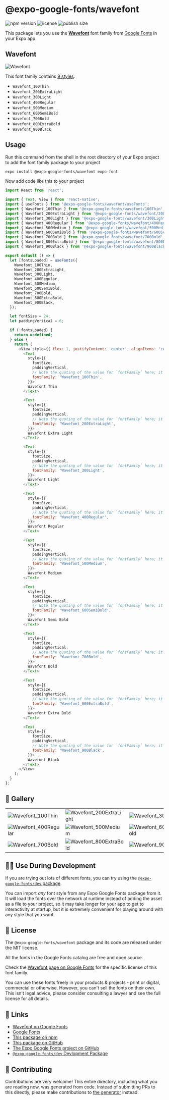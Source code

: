 # @expo-google-fonts/wavefont

![npm version](https://flat.badgen.net/npm/v/@expo-google-fonts/wavefont)
![license](https://flat.badgen.net/github/license/expo/google-fonts)
![publish size](https://flat.badgen.net/packagephobia/install/@expo-google-fonts/wavefont)

This package lets you use the [**Wavefont**](https://fonts.google.com/specimen/Wavefont) font family from [Google Fonts](https://fonts.google.com/) in your Expo app.

## Wavefont

![Wavefont](./font-family.png)

This font family contains [9 styles](#-gallery).

- `Wavefont_100Thin`
- `Wavefont_200ExtraLight`
- `Wavefont_300Light`
- `Wavefont_400Regular`
- `Wavefont_500Medium`
- `Wavefont_600SemiBold`
- `Wavefont_700Bold`
- `Wavefont_800ExtraBold`
- `Wavefont_900Black`

## Usage

Run this command from the shell in the root directory of your Expo project to add the font family package to your project
```sh
expo install @expo-google-fonts/wavefont expo-font
```

Now add code like this to your project
```js
import React from 'react';

import { Text, View } from 'react-native';
import { useFonts } from '@expo-google-fonts/wavefont/useFonts';
import { Wavefont_100Thin } from '@expo-google-fonts/wavefont/100Thin';
import { Wavefont_200ExtraLight } from '@expo-google-fonts/wavefont/200ExtraLight';
import { Wavefont_300Light } from '@expo-google-fonts/wavefont/300Light';
import { Wavefont_400Regular } from '@expo-google-fonts/wavefont/400Regular';
import { Wavefont_500Medium } from '@expo-google-fonts/wavefont/500Medium';
import { Wavefont_600SemiBold } from '@expo-google-fonts/wavefont/600SemiBold';
import { Wavefont_700Bold } from '@expo-google-fonts/wavefont/700Bold';
import { Wavefont_800ExtraBold } from '@expo-google-fonts/wavefont/800ExtraBold';
import { Wavefont_900Black } from '@expo-google-fonts/wavefont/900Black';

export default () => {
  let [fontsLoaded] = useFonts({
    Wavefont_100Thin,
    Wavefont_200ExtraLight,
    Wavefont_300Light,
    Wavefont_400Regular,
    Wavefont_500Medium,
    Wavefont_600SemiBold,
    Wavefont_700Bold,
    Wavefont_800ExtraBold,
    Wavefont_900Black,
  });

  let fontSize = 24;
  let paddingVertical = 6;

  if (!fontsLoaded) {
    return undefined;
  } else {
    return (
      <View style={{ flex: 1, justifyContent: 'center', alignItems: 'center' }}>
        <Text
          style={{
            fontSize,
            paddingVertical,
            // Note the quoting of the value for `fontFamily` here; it expects a string!
            fontFamily: 'Wavefont_100Thin',
          }}>
          Wavefont Thin
        </Text>

        <Text
          style={{
            fontSize,
            paddingVertical,
            // Note the quoting of the value for `fontFamily` here; it expects a string!
            fontFamily: 'Wavefont_200ExtraLight',
          }}>
          Wavefont Extra Light
        </Text>

        <Text
          style={{
            fontSize,
            paddingVertical,
            // Note the quoting of the value for `fontFamily` here; it expects a string!
            fontFamily: 'Wavefont_300Light',
          }}>
          Wavefont Light
        </Text>

        <Text
          style={{
            fontSize,
            paddingVertical,
            // Note the quoting of the value for `fontFamily` here; it expects a string!
            fontFamily: 'Wavefont_400Regular',
          }}>
          Wavefont Regular
        </Text>

        <Text
          style={{
            fontSize,
            paddingVertical,
            // Note the quoting of the value for `fontFamily` here; it expects a string!
            fontFamily: 'Wavefont_500Medium',
          }}>
          Wavefont Medium
        </Text>

        <Text
          style={{
            fontSize,
            paddingVertical,
            // Note the quoting of the value for `fontFamily` here; it expects a string!
            fontFamily: 'Wavefont_600SemiBold',
          }}>
          Wavefont Semi Bold
        </Text>

        <Text
          style={{
            fontSize,
            paddingVertical,
            // Note the quoting of the value for `fontFamily` here; it expects a string!
            fontFamily: 'Wavefont_700Bold',
          }}>
          Wavefont Bold
        </Text>

        <Text
          style={{
            fontSize,
            paddingVertical,
            // Note the quoting of the value for `fontFamily` here; it expects a string!
            fontFamily: 'Wavefont_800ExtraBold',
          }}>
          Wavefont Extra Bold
        </Text>

        <Text
          style={{
            fontSize,
            paddingVertical,
            // Note the quoting of the value for `fontFamily` here; it expects a string!
            fontFamily: 'Wavefont_900Black',
          }}>
          Wavefont Black
        </Text>
      </View>
    );
  }
};

```

## 🔡 Gallery


||||
|-|-|-|
|![Wavefont_100Thin](.//100Thin/Wavefont_100Thin.ttf.png)|![Wavefont_200ExtraLight](.//200ExtraLight/Wavefont_200ExtraLight.ttf.png)|![Wavefont_300Light](.//300Light/Wavefont_300Light.ttf.png)||
|![Wavefont_400Regular](.//400Regular/Wavefont_400Regular.ttf.png)|![Wavefont_500Medium](.//500Medium/Wavefont_500Medium.ttf.png)|![Wavefont_600SemiBold](.//600SemiBold/Wavefont_600SemiBold.ttf.png)||
|![Wavefont_700Bold](.//700Bold/Wavefont_700Bold.ttf.png)|![Wavefont_800ExtraBold](.//800ExtraBold/Wavefont_800ExtraBold.ttf.png)|![Wavefont_900Black](.//900Black/Wavefont_900Black.ttf.png)||


## 👩‍💻 Use During Development

If you are trying out lots of different fonts, you can try using the [`@expo-google-fonts/dev` package](https://github.com/freeboub/google-fonts/tree/master/font-packages/dev#readme).

You can import *any* font style from any Expo Google Fonts package from it. It will load the fonts
over the network at runtime instead of adding the asset as a file to your project, so it may take longer
for your app to get to interactivity at startup, but it is extremely convenient
for playing around with any style that you want.

## 📖 License

The `@expo-google-fonts/wavefont` package and its code are released under the MIT license.

All the fonts in the Google Fonts catalog are free and open source.

Check the [Wavefont page on Google Fonts](https://fonts.google.com/specimen/Wavefont) for the specific license of this font family.

You can use these fonts freely in your products & projects - print or digital, commercial or otherwise. However, you can't sell the fonts on their own. This isn't legal advice, please consider consulting a lawyer and see the full license for all details.

## 🔗 Links

- [Wavefont on Google Fonts](https://fonts.google.com/specimen/Wavefont)
- [Google Fonts](https://fonts.google.com/)
- [This package on npm](https://www.npmjs.com/package/@expo-google-fonts/wavefont)
- [This package on GitHub](https://github.com/freeboub/google-fonts/tree/master/font-packages/wavefont)
- [The Expo Google Fonts project on GitHub](https://github.com/freeboub/google-fonts)
- [`@expo-google-fonts/dev` Devlopment Package](https://github.com/freeboub/google-fonts/tree/master/font-packages/dev)

## 🤝 Contributing

Contributions are very welcome! This entire directory, including what you are reading now, was generated from code. Instead of submitting PRs to this directly, please make contributions to [the generator](https://github.com/freeboub/google-fonts/tree/master/packages/generator) instead.
